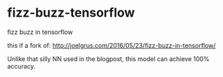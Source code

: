 # fizz-buzz-tensorflow

fizz buzz in tensorflow

this if a fork of: http://joelgrus.com/2016/05/23/fizz-buzz-in-tensorflow/

Unlike that silly NN used in the blogpost, this model can achieve 100% accuracy.
